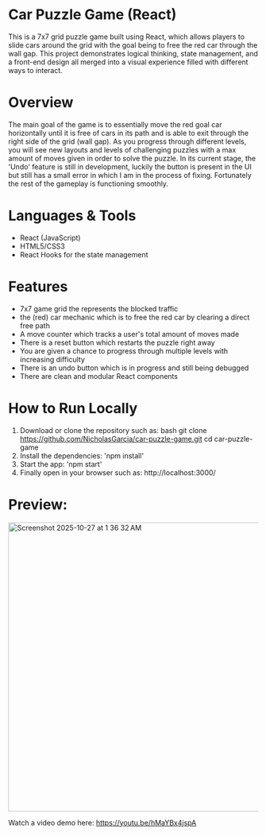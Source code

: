 # Car Puzzle Game (React)
This is a 7x7 grid puzzle game built using React, which allows players to slide cars around the grid with the goal being to free the red car through the wall gap. This project demonstrates logical thinking, state management, and a front-end design all merged into a visual experience filled with different ways to interact.

# Overview
The main goal of the game is to essentially move the red goal car horizontally until it is free of cars in its path and is able to exit through the right side of the grid (wall gap). As you progress through different levels, you will see new layouts and levels of challenging puzzles with a max amount of moves given in order to solve the puzzle.
In its current stage, the 'Undo' feature is still in development, luckily the button is present in the UI but still has a small error in which I am in the process of fixing. Fortunately the rest of the gameplay is functioning smoothly.

# Languages & Tools
- React (JavaScript)
- HTML5/CSS3
- React Hooks for the state management

# Features
- 7x7 game grid the represents the blocked traffic
- the (red) car mechanic which is to free the red car by clearing a direct free path
- A move counter which tracks a user's total amount of moves made
- There is a reset button which restarts the puzzle right away
- You are given a chance to progress through multiple levels with increasing difficulty
- There is an undo button which is in progress and still being debugged
- There are clean and modular React components

# How to Run Locally
1. Download or clone the repository such as:
   bash
   git clone https://github.com/NicholasGarcia/car-puzzle-game.git
   cd car-puzzle-game
2. Install the dependencies: 'npm install'
3. Start the app: 'npm start'
4. Finally open in your browser such as: http://localhost:3000/

# Preview:
<img width="1492" height="582" alt="Screenshot 2025-10-27 at 1 36 32 AM" src="https://github.com/user-attachments/assets/a4186c89-94f8-4d8a-9150-e0df0e09b59c" />

Watch a video demo here: https://youtu.be/hMaYBx4jspA
